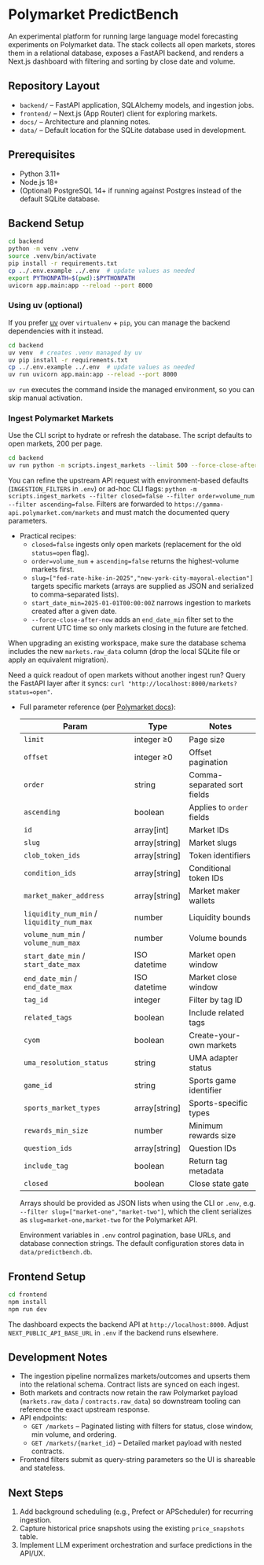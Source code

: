 # Polymarket PredictBench

An experimental platform for running large language model forecasting experiments on Polymarket data. The stack collects all open markets, stores them in a relational database, exposes a FastAPI backend, and renders a Next.js dashboard with filtering and sorting by close date and volume.

## Repository Layout

- `backend/` – FastAPI application, SQLAlchemy models, and ingestion jobs.
- `frontend/` – Next.js (App Router) client for exploring markets.
- `docs/` – Architecture and planning notes.
- `data/` – Default location for the SQLite database used in development.

## Prerequisites

- Python 3.11+
- Node.js 18+
- (Optional) PostgreSQL 14+ if running against Postgres instead of the default SQLite database.

## Backend Setup

```bash
cd backend
python -m venv .venv
source .venv/bin/activate
pip install -r requirements.txt
cp ../.env.example ../.env  # update values as needed
export PYTHONPATH=$(pwd):$PYTHONPATH
uvicorn app.main:app --reload --port 8000
```

### Using uv (optional)

If you prefer [uv](https://github.com/astral-sh/uv) over `virtualenv` + `pip`, you can manage the backend dependencies with it instead.

```bash
cd backend
uv venv  # creates .venv managed by uv
uv pip install -r requirements.txt
cp ../.env.example ../.env  # update values as needed
uv run uvicorn app.main:app --reload --port 8000
```

`uv run` executes the command inside the managed environment, so you can skip manual activation.

### Ingest Polymarket Markets

Use the CLI script to hydrate or refresh the database. The script defaults to open markets, 200 per page.

```bash
cd backend
uv run python -m scripts.ingest_markets --limit 500 --force-close-after-now
```

You can refine the upstream API request with environment-based defaults (`INGESTION_FILTERS` in `.env`) or ad-hoc CLI flags: `python -m scripts.ingest_markets --filter closed=false --filter order=volume_num --filter ascending=false`. Filters are forwarded to `https://gamma-api.polymarket.com/markets` and must match the documented query parameters.

- Practical recipes:
  - `closed=false` ingests only open markets (replacement for the old `status=open` flag).
  - `order=volume_num` + `ascending=false` returns the highest-volume markets first.
  - `slug=["fed-rate-hike-in-2025","new-york-city-mayoral-election"]` targets specific markets (arrays are supplied as JSON and serialized to comma-separated lists).
  - `start_date_min=2025-01-01T00:00:00Z` narrows ingestion to markets created after a given date.
  - `--force-close-after-now` adds an `end_date_min` filter set to the current UTC time so only markets closing in the future are fetched.

When upgrading an existing workspace, make sure the database schema includes the new `markets.raw_data` column (drop the local SQLite file or apply an equivalent migration).

Need a quick readout of open markets without another ingest run? Query the FastAPI layer after it syncs: `curl "http://localhost:8000/markets?status=open"`.

- Full parameter reference (per [Polymarket docs](https://docs.polymarket.com/api-reference/markets/list-markets)):

  | Param | Type | Notes |
  | --- | --- | --- |
  | `limit` | integer ≥0 | Page size |
  | `offset` | integer ≥0 | Offset pagination |
  | `order` | string | Comma-separated sort fields |
  | `ascending` | boolean | Applies to `order` fields |
  | `id` | array[int] | Market IDs |
  | `slug` | array[string] | Market slugs |
  | `clob_token_ids` | array[string] | Token identifiers |
  | `condition_ids` | array[string] | Conditional token IDs |
  | `market_maker_address` | array[string] | Market maker wallets |
  | `liquidity_num_min` / `liquidity_num_max` | number | Liquidity bounds |
  | `volume_num_min` / `volume_num_max` | number | Volume bounds |
  | `start_date_min` / `start_date_max` | ISO datetime | Market open window |
  | `end_date_min` / `end_date_max` | ISO datetime | Market close window |
  | `tag_id` | integer | Filter by tag ID |
  | `related_tags` | boolean | Include related tags |
  | `cyom` | boolean | Create-your-own markets |
  | `uma_resolution_status` | string | UMA adapter status |
  | `game_id` | string | Sports game identifier |
  | `sports_market_types` | array[string] | Sports-specific types |
  | `rewards_min_size` | number | Minimum rewards size |
  | `question_ids` | array[string] | Question IDs |
  | `include_tag` | boolean | Return tag metadata |
  | `closed` | boolean | Close state gate |

  Arrays should be provided as JSON lists when using the CLI or `.env`, e.g. `--filter slug=["market-one","market-two"]`, which the client serializes as `slug=market-one,market-two` for the Polymarket API.

  Environment variables in `.env` control pagination, base URLs, and database connection strings. The default configuration stores data in `data/predictbench.db`.

## Frontend Setup

```bash
cd frontend
npm install
npm run dev
```

The dashboard expects the backend API at `http://localhost:8000`. Adjust `NEXT_PUBLIC_API_BASE_URL` in `.env` if the backend runs elsewhere.

## Development Notes

- The ingestion pipeline normalizes markets/outcomes and upserts them into the relational schema. Contract lists are synced on each ingest.
- Both markets and contracts now retain the raw Polymarket payload (`markets.raw_data` / `contracts.raw_data`) so downstream tooling can reference the exact upstream response.
- API endpoints:
  - `GET /markets` – Paginated listing with filters for status, close window, min volume, and ordering.
  - `GET /markets/{market_id}` – Detailed market payload with nested contracts.
- Frontend filters submit as query-string parameters so the UI is shareable and stateless.

## Next Steps

1. Add background scheduling (e.g., Prefect or APScheduler) for recurring ingestion.
2. Capture historical price snapshots using the existing `price_snapshots` table.
3. Implement LLM experiment orchestration and surface predictions in the API/UX.
